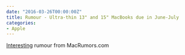 ```yaml
---
date: "2016-03-26T00:00:00Z"
title: Rumour - Ultra-thin 13" and 15" MacBooks due in June-July
categories:
- Apple
---
```

[Interesting](http://www.macrumors.com/2016/03/22/new-ultra-thin-13-15-macbooks-june-july/?utm_source=feedly&utm_medium=webfeeds) rumour from MacRumors.com

 